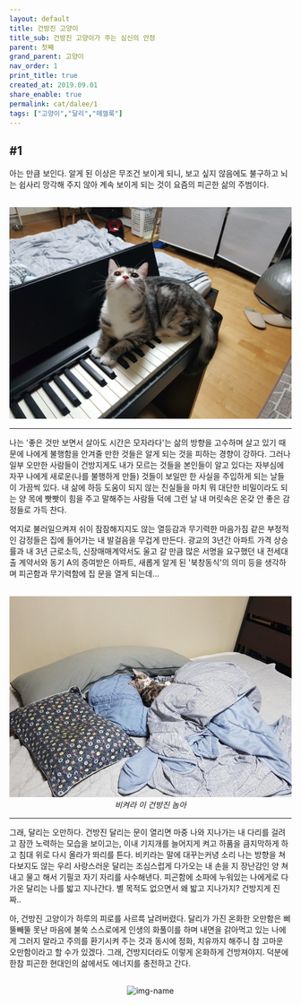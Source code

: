 ```yaml
---
layout: default
title: 건방진 고양이
title_sub: 건방진 고양이가 주는 심신의 안정
parent: 첫째
grand_parent: 고양이
nav_order: 1
print_title: true
created_at: 2019.09.01
share_enable: true
permalink: cat/dalee/1
tags: ["고양이","달리","떼껄룩"]
---
```


## #1

아는 만큼 보인다. 알게 된 이상은 무조건 보이게 되니, 보고 싶지 않음에도 불구하고 뇌는 쉽사리 망각해 주지 않아 계속 보이게 되는 것이 요즘의 피곤한 삶의 주범이다.

<p align="center">
  <br><img alt="img-name" src="/assets/images/cats/dalee_2.jpeg" class="content-image-1"><br>
</p>

---

나는 '좋은 것만 보면서 살아도 시간은 모자라다'는 삶의 방향을 고수하며 살고 있기 때문에 나에게 불행함을 안겨줄 만한 것들은 알게 되는 것을 피하는 경향이 강하다. 그러나 일부 오만한 사람들이 건방지게도 내가 모르는 것들을 본인들이 알고 있다는 자부심에 자꾸 나에게 새로운(나를 불행하게 만들) 것들이 보일만 한 사실을 주입하게 되는 날들이 가끔씩 있다. 내 삶에 하등 도움이 되지 않는 진실들을 마치 뭐 대단한 비밀이라도 되는 양 목에 빳빳이 힘을 주고 말해주는 사람들 덕에 그런 날 내 머릿속은 온갖 안 좋은 감정들로 가득 찬다.

억지로 불러일으켜져 쉬이 잠잠해지지도 않는 열등감과 무기력한 마음가짐 같은 부정적인 감정들은 집에 들어가는 내 발걸음을 무겁게 만든다. 광교의 3년간 아파트 가격 상승률과 내 3년 근로소득, 신장매매계약서도 울고 갈 만큼 많은 서명을 요구했던 내 전세대출 계약서와 동기 A의 증여받은 아파트, 새롭게 알게 된 '북창동식'의 의미 등을 생각하며 피곤함과 무기력함에 집 문을 열게 되는데...
<p align="center">
  <br><img alt="img-name" src="/assets/images/cats/dalee_2_1.png" class="content-image-1"><br>
  <em>비켜라 이 건방진 놈아</em><br>
</p>

---

그래, 달리는 오만하다. 건방진 달리는 문이 열리면 마중 나와 지나가는 내 다리를 걸려고 잠깐 노력하는 모습을 보이고는, 이내 기지개를 늘어지게 켜고 하품을 큼지막하게 하고 침대 위로 다시 올라가 똬리를 튼다. 비키라는 말에 대꾸는커녕 소리 나는 방향을 쳐다보지도 않는 우리 사랑스러운 달리는 조심스럽게 다가오는 내 손을 지 장난감인 양 쳐내고 물고 해서 기필코 자기 자리를 사수해낸다. 피곤함에 소파에 누워있는 나에게로 다가온 달리는 나를 밟고 지나간다. 별 목적도 없으면서 왜 밟고 지나가지? 건방지게 진짜..

아, 건방진 고양이가 하루의 피로를 사르륵 날려버렸다. 달리가 가진 온화한 오만함은 삐뚤빼뚤 못난 마음에 불쑥 스스로에게 인생의 화풀이를 하며 내면을 갉아먹고 있는 나에게 그러지 말라고 주의를 환기시켜 주는 것과 동시에 정화, 치유까지 해주니 참 고마운 오만함이라고 할 수가 있겠다. 그래, 건방지더라도 이렇게 온화하게 건방져야지. 덕분에 한참 피곤한 현대인의 삶에서도 에너지를 충전하고 간다.

<p align="center">
  <br><img alt="img-name" src="/assets/images/cats/dalee_2_2.gif" class="content-image-1"><br>
</p>
